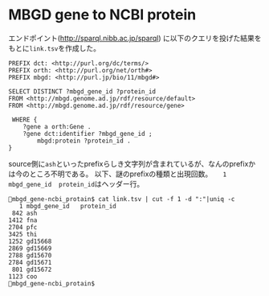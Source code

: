 # MBGD gene to NCBI protein

エンドポイント(http://sparql.nibb.ac.jp/sparql) に以下のクエリを投げた結果をもとに`link.tsv`を作成した。
```
PREFIX dct: <http://purl.org/dc/terms/>
PREFIX orth: <http://purl.org/net/orth#>
PREFIX mbgd: <http://purl.jp/bio/11/mbgd#>

SELECT DISTINCT ?mbgd_gene_id ?protein_id
FROM <http://mbgd.genome.ad.jp/rdf/resource/default>
FROM <http://mbgd.genome.ad.jp/rdf/resource/gene>

 WHERE {
    ?gene a orth:Gene .
    ?gene dct:identifier ?mbgd_gene_id ;
        mbgd:protein ?protein_id .
}
```
source側に`ash`といったprefixらしき文字列が含まれているが、なんのprefixかは今のところ不明である。
以下、謎のprefixの種類と出現回数。`   1 mbgd_gene_id	protein_id`はヘッダー行。

```
🍵mbgd_gene-ncbi_protain$ cat link.tsv | cut -f 1 -d ":"|uniq -c
   1 mbgd_gene_id	protein_id
 842 ash
1412 fna
2704 pfc
3425 thi
1252 gd15668
2869 gd15669
2788 gd15670
2784 gd15671
 801 gd15672
1123 coo
🍵mbgd_gene-ncbi_protain$ 
```
